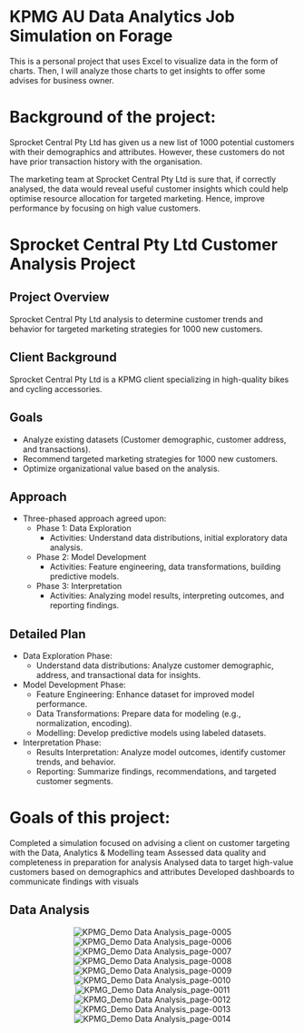 # KPMG AU Data Analytics Job Simulation on Forage
This is a personal project that uses Excel to visualize data in the form of charts. Then, I will analyze those charts to get insights to offer some advises for business owner.

# Background of the project: 

Sprocket Central Pty Ltd has given us a new list of 1000 potential customers with their demographics and attributes. However, these customers do not have prior transaction history with the organisation. 

The marketing team at Sprocket Central Pty Ltd is sure that, if correctly analysed, the data would reveal useful customer insights which could help optimise resource allocation for targeted marketing. Hence, improve performance by focusing on high value customers.

# Sprocket Central Pty Ltd Customer Analysis Project

## Project Overview
Sprocket Central Pty Ltd analysis to determine customer trends and behavior for targeted marketing strategies for 1000 new customers.

## Client Background
Sprocket Central Pty Ltd is a KPMG client specializing in high-quality bikes and cycling accessories.

## Goals
- Analyze existing datasets (Customer demographic, customer address, and transactions).
- Recommend targeted marketing strategies for 1000 new customers.
- Optimize organizational value based on the analysis.

## Approach
- Three-phased approach agreed upon:
  - Phase 1: Data Exploration
    - Activities: Understand data distributions, initial exploratory data analysis.
  - Phase 2: Model Development
    - Activities: Feature engineering, data transformations, building predictive models.
  - Phase 3: Interpretation
    - Activities: Analyzing model results, interpreting outcomes, and reporting findings.

## Detailed Plan
- Data Exploration Phase:
  - Understand data distributions: Analyze customer demographic, address, and transactional data for insights.
- Model Development Phase:
  - Feature Engineering: Enhance dataset for improved model performance.
  - Data Transformations: Prepare data for modeling (e.g., normalization, encoding).
  - Modelling: Develop predictive models using labeled datasets.
- Interpretation Phase:
  - Results Interpretation: Analyze model outcomes, identify customer trends, and behavior.
  - Reporting: Summarize findings, recommendations, and targeted customer segments.
# Goals of this project: 
Completed a simulation focused on advising a client on customer targeting with the Data, Analytics & Modelling team
Assessed data quality and completeness in preparation for analysis
Analysed data to target high-value customers based on demographics and attributes
Developed dashboards to communicate findings with visuals


## Data Analysis

<div align="center">
  
![KPMG_Demo Data Analysis_page-0005](https://github.com/DoanNguyen2001/KPMG_Virtual_Internship/assets/147706017/3827de0b-1f0d-4e10-878e-67e06e149b80)
![KPMG_Demo Data Analysis_page-0006](https://github.com/DoanNguyen2001/KPMG_Virtual_Internship/assets/147706017/2609d25f-4045-4d38-a444-2075ab0e9ced)
![KPMG_Demo Data Analysis_page-0007](https://github.com/DoanNguyen2001/KPMG_Virtual_Internship/assets/147706017/e94f75f2-3261-46f9-9635-5576c2e8e1da)
![KPMG_Demo Data Analysis_page-0008](https://github.com/DoanNguyen2001/KPMG_Virtual_Internship/assets/147706017/37d3711c-15e6-4af3-a8b1-2c7292cd9435)
![KPMG_Demo Data Analysis_page-0009](https://github.com/DoanNguyen2001/KPMG_Virtual_Internship/assets/147706017/df2a611a-86e6-470e-b26c-5b21fe0a09e7)
![KPMG_Demo Data Analysis_page-0010](https://github.com/DoanNguyen2001/KPMG_Virtual_Internship/assets/147706017/90cb93b9-f17c-4ba6-aa6c-9f7c25984ab7)
![KPMG_Demo Data Analysis_page-0011](https://github.com/DoanNguyen2001/KPMG_Virtual_Internship/assets/147706017/b7cb21af-5c37-47fc-9da1-879a2b8f363c)
![KPMG_Demo Data Analysis_page-0012](https://github.com/DoanNguyen2001/KPMG_Virtual_Internship/assets/147706017/0e6f17e5-b933-4378-8757-ac2e7c068032)
![KPMG_Demo Data Analysis_page-0013](https://github.com/DoanNguyen2001/KPMG_Virtual_Internship/assets/147706017/52020d60-0c82-4aca-9726-af857817692e)
![KPMG_Demo Data Analysis_page-0014](https://github.com/DoanNguyen2001/KPMG_Virtual_Internship/assets/147706017/42609095-c186-4eca-b0ba-bc78db62d320)

<div align="justify">  
